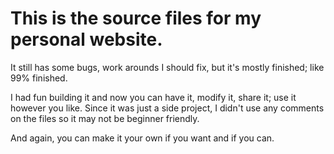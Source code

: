 # This is the source files for my personal website.
It still has some bugs, work arounds I should fix, but it's mostly finished; like 99% finished.

I had fun building it and now you can have it, modify it, share it; use it however you like.
Since it was just a side project, I didn't use any comments on the files so it may not be beginner friendly.

And again, you can make it your own if you want and if you can.
